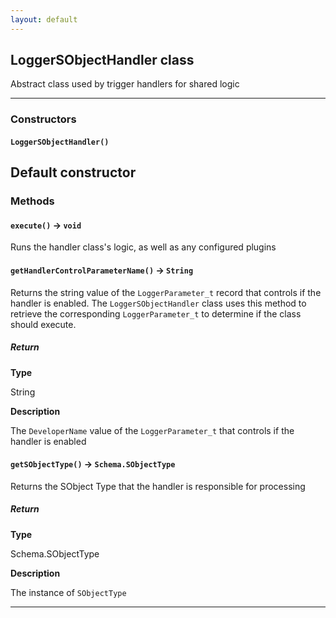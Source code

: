 ```yaml
---
layout: default
---
```


## LoggerSObjectHandler class

Abstract class used by trigger handlers for shared logic

---

### Constructors

#### `LoggerSObjectHandler()`

## Default constructor

### Methods

#### `execute()` → `void`

Runs the handler class&apos;s logic, as well as any configured plugins

#### `getHandlerControlParameterName()` → `String`

Returns the string value of the `LoggerParameter_t` record that controls if the handler is enabled. The `LoggerSObjectHandler` class uses this method to retrieve the corresponding `LoggerParameter_t` to determine if the class should execute.

##### Return

**Type**

String

**Description**

The `DeveloperName` value of the `LoggerParameter_t` that controls if the handler is enabled

#### `getSObjectType()` → `Schema.SObjectType`

Returns the SObject Type that the handler is responsible for processing

##### Return

**Type**

Schema.SObjectType

**Description**

The instance of `SObjectType`

---
